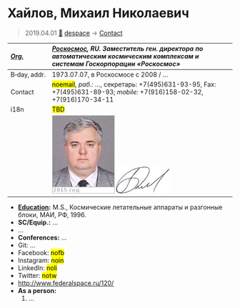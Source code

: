 # Хайлов, Михаил Николаевич
> 2019.04.01 [🚀](../index/index.md) [despace](index.md) → [Contact](contact.md)

|*[Org.](contact.md)*|*[Роскосмос](zz_roskosmos.md), RU. Заместитель ген. директора по автоматическим космическим комплексам и системам Госкорпорации «Роскосмос»*|
|:--|:--|
|B‑day, addr.|1973.07.07, в Роскосмосе с 2008 / …|
|Contact|<mark>noemail</mark>, *раб.:* …, секретарь: +7(495)631-93-95, Fax: +7(495)631-89-93; *mobile:* +7(916)158-02-32, +7(916)170-34-11|
|i18n|<mark>TBD</mark>|
||![](f/contact/h/haylov1_photo.jpg) [![](f/contact/h/haylov1_sign_thumb.jpg)](f/contact/h/haylov1_sign.png)|

   - **[Education](edu.md):** M.S., Космические летательные аппараты и разгонные блоки, МАИ, РФ, 1996.
   - **SC/Equip.:** …
   - …
   - **Conferences:** …
   - Git: …
   - Facebook: <mark>nofb</mark>
   - Instagram: <mark>noin</mark>
   - LinkedIn: <mark>noli</mark>
   - Twitter: <mark>notw</mark>
   - <http://www.federalspace.ru/120/>
   - **As a person:**
      1. …
